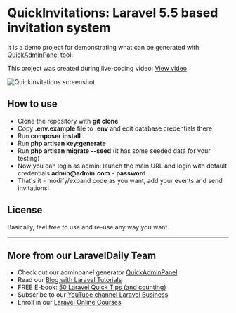 # QuickInvitations: Laravel 5.5 based invitation system

It is a demo project for demonstrating what can be generated with [QuickAdminPanel](https://quickadminpanel.com) tool.

This project was created during live-coding video: [View video](https://www.youtube.com/watch?v=J_aYMur2RQk)

![QuickInvitations screenshot](https://laraveldaily.com/wp-content/uploads/2018/11/quickinvitations-demo.png)

## How to use

- Clone the repository with __git clone__
- Copy __.env.example__ file to __.env__ and edit database credentials there
- Run __composer install__
- Run __php artisan key:generate__
- Run __php artisan migrate --seed__ (it has some seeded data for your testing)
- Now you can login as admin: launch the main URL and login with default credentials __admin@admin.com__ - __password__
- That's it - modify/expand code as you want, add your events and send invitations!

## License

Basically, feel free to use and re-use any way you want.

---

## More from our LaravelDaily Team

- Check out our adminpanel generator [QuickAdminPanel](https://quickadminpanel.com) 
- Read our [Blog with Laravel Tutorials](https://laraveldaily.com)
- FREE E-book: [50 Laravel Quick Tips (and counting)](https://laraveldaily.com/free-e-book-40-laravel-quick-tips-and-counting/)
- Subscribe to our [YouTube channel Laravel Business](https://www.youtube.com/channel/UCTuplgOBi6tJIlesIboymGA)
- Enroll in our [Laravel Online Courses](https://laraveldaily.teachable.com/)
